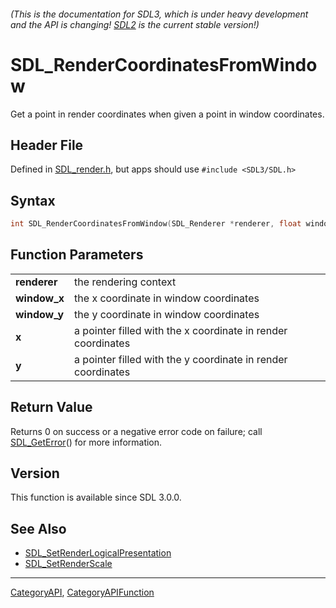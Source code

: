 ###### (This is the documentation for SDL3, which is under heavy development and the API is changing! [SDL2](https://wiki.libsdl.org/SDL2/) is the current stable version!)
# SDL_RenderCoordinatesFromWindow

Get a point in render coordinates when given a point in window coordinates.

## Header File

Defined in [SDL_render.h](https://github.com/libsdl-org/SDL/blob/main/include/SDL3/SDL_render.h), but apps should use `#include <SDL3/SDL.h>`

## Syntax

```c
int SDL_RenderCoordinatesFromWindow(SDL_Renderer *renderer, float window_x, float window_y, float *x, float *y);

```

## Function Parameters

|                  |                                                              |
| ---------------- | ------------------------------------------------------------ |
| **renderer**     | the rendering context                                        |
| **window_x**     | the x coordinate in window coordinates                       |
| **window_y**     | the y coordinate in window coordinates                       |
| **x**            | a pointer filled with the x coordinate in render coordinates |
| **y**            | a pointer filled with the y coordinate in render coordinates |

## Return Value

Returns 0 on success or a negative error code on failure; call
[SDL_GetError](SDL_GetError)() for more information.

## Version

This function is available since SDL 3.0.0.

## See Also

* [SDL_SetRenderLogicalPresentation](SDL_SetRenderLogicalPresentation)
* [SDL_SetRenderScale](SDL_SetRenderScale)

----
[CategoryAPI](CategoryAPI), [CategoryAPIFunction](CategoryAPIFunction)

